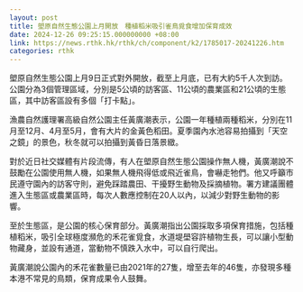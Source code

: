 ```yaml
---
layout: post
title: 塱原自然生態公園上月開放　種植稻米吸引雀鳥覓食增加保育成效
date: 2024-12-26 09:25:15.000000000 +08:00
link: https://news.rthk.hk/rthk/ch/component/k2/1785017-20241226.htm
categories: rthk
---
```


塱原自然生態公園上月9日正式對外開放，截至上月底，已有大約5千人次到訪。公園分為3個管理區域，分別是5公頃的訪客區、11公頃的農業區和21公頃的生態區，其中訪客區設有多個「打卡點」。

漁農自然護理署高級自然公園主任黃廣潮表示，公園一年種植兩種稻米，分別在11月至12月、4月至5月，會有大片的金黃色稻田。夏季園內水池容易拍攝到「天空之鏡」的景色，秋冬就可以拍攝到黃昏日落景緻。

對於近日社交媒體有片段流傳，有人在塱原自然生態公園操作無人機，黃廣潮說不鼓勵在公園使用無人機，如果無人機飛得低或飛近雀鳥，會嚇走牠們。他又呼籲市民遵守園內的訪客守則，避免踩踏農田、干擾野生動物及採摘植物。署方建議團體進入生態區或農業區時，每次人數應控制在20人以內，以減少對野生動物的影響。

至於生態區，是公園的核心保育部分。黃廣潮指出公園採取多項保育措施，包括種植稻米，吸引全球極度瀕危的禾花雀覓食，水道堤壆容許植物生長，可以讓小型動物藏身，並設有通道，當動物不慎跌入水中，可以自行爬出。

黃廣潮說公園內的禾花雀數量已由2021年的27隻，增至去年的46隻，亦發現多種本港不常見的鳥類，保育成果令人鼓舞。
